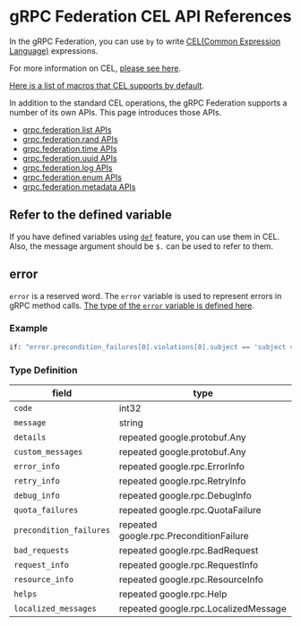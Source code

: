# gRPC Federation CEL API References

In the gRPC Federation, you can use `by` to write [CEL(Common Expression Language)](https://github.com/google/cel-spec) expressions.  

For more information on CEL, [please see here](https://github.com/google/cel-spec/blob/master/doc/langdef.md).

[Here is a list of macros that CEL supports by default](https://github.com/google/cel-spec/blob/master/doc/langdef.md#macros).

In addition to the standard CEL operations, the gRPC Federation supports a number of its own APIs. This page introduces those APIs.

- [grpc.federation.list APIs](./cel/list.md)
- [grpc.federation.rand APIs](./cel/rand.md)
- [grpc.federation.time APIs](./cel/time.md)
- [grpc.federation.uuid APIs](./cel/uuid.md)
- [grpc.federation.log APIs](./cel/log.md)
- [grpc.federation.enum APIs](./cel/enum.md)
- [grpc.federation.metadata APIs](./cel/metadata.md)

## Refer to the defined variable

If you have defined variables using [`def`](#grpcfederationmessagedef) feature, you can use them in CEL.  
Also, the message argument should be `$.` can be used to refer to them.

## error

`error` is a reserved word. The `error` variable is used to represent errors in gRPC method calls.
[The type of the `error` variable is defined here](../proto/grpc/federation/private.proto).

### Example

```proto
if: "error.precondition_failures[0].violations[0].subject == 'subject value'"
```

### Type Definition

| field | type |
| ----- | ---- |
| `code` | int32 |
| `message` | string |
| `details` | repeated google.protobuf.Any |
| `custom_messages` | repeated google.protobuf.Any |
| `error_info` | repeated google.rpc.ErrorInfo |
| `retry_info` | repeated google.rpc.RetryInfo |
| `debug_info` | repeated google.rpc.DebugInfo |
| `quota_failures` | repeated google.rpc.QuotaFailure |
| `precondition_failures` | repeated google.rpc.PreconditionFailure |
| `bad_requests` | repeated google.rpc.BadRequest |
| `request_info` | repeated google.rpc.RequestInfo |
| `resource_info` | repeated google.rpc.ResourceInfo |
| `helps` | repeated google.rpc.Help |
| `localized_messages` | repeated google.rpc.LocalizedMessage |